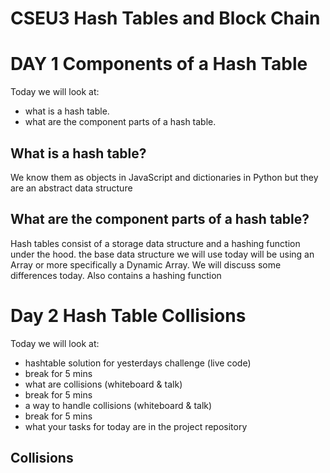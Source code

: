 # CSEU3 Hash Tables and Block Chain

# DAY 1 Components of a Hash Table
Today we will look at:
- what is a hash table. 
- what are the component parts of a hash table.

## What is a hash table?
We know them as objects in JavaScript and dictionaries in Python but they are an abstract data structure

## What are the component parts of a hash table?
Hash tables consist of a storage data structure and a hashing function under the hood. the base data structure we will use today will be using an Array or more specifically a Dynamic Array. We will discuss some differences today. Also contains a hashing function

# Day 2 Hash Table Collisions
Today we will look at:
- hashtable solution for yesterdays challenge (live code)
- break for 5 mins
- what are collisions (whiteboard & talk)
- break for 5 mins
- a way to handle collisions (whiteboard & talk)
- break for 5 mins
- what your tasks for today are in the project repository

## Collisions


